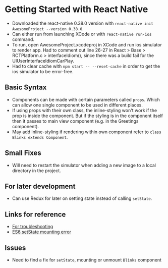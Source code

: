# Getting Started with React Native

- Downloaded the react-native 0.38.0 version with ```react-native init AwesomeProject --version 0.38.0```.
- Can either run from launching XCode or with ```react-native run-ios``` command.
- To run, open AwesomeProject.xcodeproj in XCode and run ios simulator to render app. Had to comment out line 26-27 in React > Base > RCTPlatform.c > interfaceIdiom(), since there was a build fail for the UIUserInterfaceIdiomCarPlay.
- Had to clear cache with ```npm start -- --reset-cache``` in order to get the ios simulator to be error-free.

## Basic Syntax
- Components can be made with certain parameters called ```props```. Which can allow one single component to be used in different places.
- If using props with their own class, the inline-styling won't work if the prop is inside the component. But if the styling is in the component itself then it passes to main view component (e.g. in the Greetings component).
- May add inline-styling if rendering within own component refer to ```class Blinks extends Component```.

## Small Fixes
- Will need to restart the simulator when adding a new image to a local directory in the project.

## For later development
- Can use Redux for later on setting state instead of calling ```setState```.

## Links for reference
- [For troubleshooting](https://facebook.github.io/react-native/docs/troubleshooting.html)
- [ES6 setState mounting error](http://jaketrent.com/post/set-state-in-callbacks-in-react/)

## Issues
- Need to find a fix for ```setState```, mounting or unmount ```Blinks``` component
